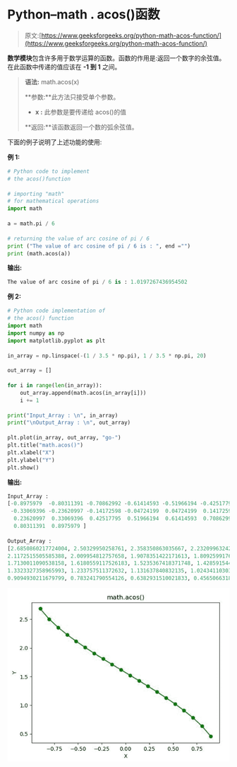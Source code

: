 # Python–math . acos()函数

> 原文:[https://www.geeksforgeeks.org/python-math-acos-function/](https://www.geeksforgeeks.org/python-math-acos-function/)

**数学模块**包含许多用于数学运算的函数。函数的作用是:返回一个数字的余弦值。在此函数中传递的值应该在 **-1 到 1** 之间。

> **语法:** math.acos(x)
> 
> **参数:**此方法只接受单个参数。
> 
> *   **x :** 此参数是要传递给 acos()的值
> 
> **返回:**该函数返回一个数的弧余弦值。

下面的例子说明了上述功能的使用:

**例 1:**

```py
# Python code to implement
# the acos()function

# importing "math"
# for mathematical operations  
import math  

a = math.pi / 6

# returning the value of arc cosine of pi / 6  
print ("The value of arc cosine of pi / 6 is : ", end ="")  
print (math.acos(a))
```

**输出:**

```py
The value of arc cosine of pi / 6 is : 1.0197267436954502

```

**例 2:**

```py
# Python code implementation of 
# the acos() function
import math 
import numpy as np 
import matplotlib.pyplot as plt  

in_array = np.linspace(-(1 / 3.5 * np.pi), 1 / 3.5 * np.pi, 20) 

out_array = [] 

for i in range(len(in_array)): 
    out_array.append(math.acos(in_array[i])) 
    i += 1

print("Input_Array : \n", in_array)  
print("\nOutput_Array : \n", out_array)  

plt.plot(in_array, out_array, "go-")  
plt.title("math.acos()")  
plt.xlabel("X")  
plt.ylabel("Y")  
plt.show() 
```

**输出:**

```py
Input_Array :  
[-0.8975979  -0.80311391 -0.70862992 -0.61414593 -0.51966194 -0.42517795
 -0.33069396 -0.23620997 -0.14172598 -0.04724199  0.04724199  0.14172598
  0.23620997  0.33069396  0.42517795  0.51966194  0.61414593  0.70862992
  0.80311391  0.8975979 ]

Output_Array :  
[2.6850860217724004, 2.50329950258761, 2.358350863035667, 2.2320996324218134, 
2.1172515505585388, 2.009954812757658, 1.9078351422171613, 1.809259917693194,
1.7130011090538158, 1.6180559117526183, 1.5235367418371748, 1.4285915445359774,
1.3323327358965993, 1.233757511372632, 1.131637840832135, 1.0243411030312544,
0.9094930211679799, 0.783241790554126, 0.6382931510021833, 0.45650663181739287]

```

![](img/fbf35238bc9b78eaf059ac6b9008474c.png)